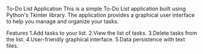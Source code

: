To-Do List Application
This is a simple To-Do List application built using Python's Tkinter library. The application provides a graphical user interface to help you manage and organize your tasks.

Features
1.Add tasks to your list.
2.View the list of tasks.
3.Delete tasks from the list.
4.User-friendly graphical interface.
5.Data persistence with text files.
